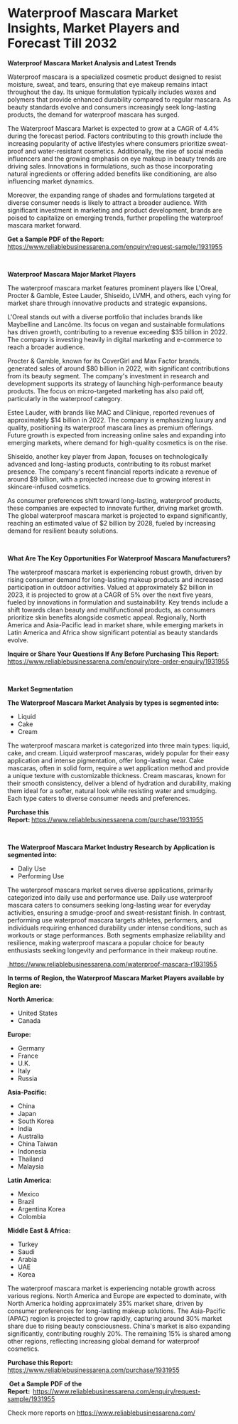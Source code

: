 <p><h1>Waterproof Mascara Market Insights, Market Players and Forecast Till 2032</h1></p><p><strong>Waterproof Mascara Market Analysis and Latest Trends</strong></p>
<p><p>Waterproof mascara is a specialized cosmetic product designed to resist moisture, sweat, and tears, ensuring that eye makeup remains intact throughout the day. Its unique formulation typically includes waxes and polymers that provide enhanced durability compared to regular mascara. As beauty standards evolve and consumers increasingly seek long-lasting products, the demand for waterproof mascara has surged.</p><p>The Waterproof Mascara Market is expected to grow at a CAGR of 4.4% during the forecast period. Factors contributing to this growth include the increasing popularity of active lifestyles where consumers prioritize sweat-proof and water-resistant cosmetics. Additionally, the rise of social media influencers and the growing emphasis on eye makeup in beauty trends are driving sales. Innovations in formulations, such as those incorporating natural ingredients or offering added benefits like conditioning, are also influencing market dynamics.</p><p>Moreover, the expanding range of shades and formulations targeted at diverse consumer needs is likely to attract a broader audience. With significant investment in marketing and product development, brands are poised to capitalize on emerging trends, further propelling the waterproof mascara market forward.</p></p>
<p><strong>Get a Sample PDF of the Report:&nbsp;</strong> <a href="https://www.reliablebusinessarena.com/enquiry/request-sample/1931955?utm_campaign=1892&utm_medium=2&utm_source=Github&utm_content=ia&utm_term=08022025&utm_id=waterproof-mascara">https://www.reliablebusinessarena.com/enquiry/request-sample/1931955</a></p>
<p>&nbsp;</p>
<p><strong>Waterproof Mascara Major Market Players</strong></p>
<p><p>The waterproof mascara market features prominent players like L'Oreal, Procter & Gamble, Estee Lauder, Shiseido, LVMH, and others, each vying for market share through innovative products and strategic expansions. </p><p>L'Oreal stands out with a diverse portfolio that includes brands like Maybelline and Lancôme. Its focus on vegan and sustainable formulations has driven growth, contributing to a revenue exceeding $35 billion in 2022. The company is investing heavily in digital marketing and e-commerce to reach a broader audience.</p><p>Procter & Gamble, known for its CoverGirl and Max Factor brands, generated sales of around $80 billion in 2022, with significant contributions from its beauty segment. The company's investment in research and development supports its strategy of launching high-performance beauty products. The focus on micro-targeted marketing has also paid off, particularly in the waterproof category.</p><p>Estee Lauder, with brands like MAC and Clinique, reported revenues of approximately $14 billion in 2022. The company is emphasizing luxury and quality, positioning its waterproof mascara lines as premium offerings. Future growth is expected from increasing online sales and expanding into emerging markets, where demand for high-quality cosmetics is on the rise.</p><p>Shiseido, another key player from Japan, focuses on technologically advanced and long-lasting products, contributing to its robust market presence. The company's recent financial reports indicate a revenue of around $9 billion, with a projected increase due to growing interest in skincare-infused cosmetics.</p><p>As consumer preferences shift toward long-lasting, waterproof products, these companies are expected to innovate further, driving market growth. The global waterproof mascara market is projected to expand significantly, reaching an estimated value of $2 billion by 2028, fueled by increasing demand for resilient beauty solutions.</p></p>
<p>&nbsp;</p>
<p><strong>What Are The Key Opportunities For Waterproof Mascara Manufacturers?</strong></p>
<p><p>The waterproof mascara market is experiencing robust growth, driven by rising consumer demand for long-lasting makeup products and increased participation in outdoor activities. Valued at approximately $2 billion in 2023, it is projected to grow at a CAGR of 5% over the next five years, fueled by innovations in formulation and sustainability. Key trends include a shift towards clean beauty and multifunctional products, as consumers prioritize skin benefits alongside cosmetic appeal. Regionally, North America and Asia-Pacific lead in market share, while emerging markets in Latin America and Africa show significant potential as beauty standards evolve.</p></p>
<p><strong>Inquire or Share Your Questions If Any Before Purchasing This Report:</strong> <a href="https://www.reliablebusinessarena.com/enquiry/pre-order-enquiry/1931955?utm_campaign=1892&utm_medium=2&utm_source=Github&utm_content=ia&utm_term=08022025&utm_id=waterproof-mascara">https://www.reliablebusinessarena.com/enquiry/pre-order-enquiry/1931955</a></p>
<p>&nbsp;</p>
<p><strong>Market Segmentation</strong></p>
<p><strong>The Waterproof Mascara Market Analysis by types is segmented into:</strong></p>
<p><ul><li>Liquid</li><li>Cake</li><li>Cream</li></ul></p>
<p><p>The waterproof mascara market is categorized into three main types: liquid, cake, and cream. Liquid waterproof mascaras, widely popular for their easy application and intense pigmentation, offer long-lasting wear. Cake mascaras, often in solid form, require a wet application method and provide a unique texture with customizable thickness. Cream mascaras, known for their smooth consistency, deliver a blend of hydration and durability, making them ideal for a softer, natural look while resisting water and smudging. Each type caters to diverse consumer needs and preferences.</p></p>
<p><strong>Purchase this Report:&nbsp;</strong><a href="https://www.reliablebusinessarena.com/purchase/1931955?utm_campaign=1892&utm_medium=2&utm_source=Github&utm_content=ia&utm_term=08022025&utm_id=waterproof-mascara">https://www.reliablebusinessarena.com/purchase/1931955</a></p>
<p>&nbsp;</p>
<p><strong>The Waterproof Mascara Market Industry Research by Application is segmented into:</strong></p>
<p><ul><li>Daliy Use</li><li>Performing Use</li></ul></p>
<p><p>The waterproof mascara market serves diverse applications, primarily categorized into daily use and performance use. Daily use waterproof mascara caters to consumers seeking long-lasting wear for everyday activities, ensuring a smudge-proof and sweat-resistant finish. In contrast, performing use waterproof mascara targets athletes, performers, and individuals requiring enhanced durability under intense conditions, such as workouts or stage performances. Both segments emphasize reliability and resilience, making waterproof mascara a popular choice for beauty enthusiasts seeking longevity and performance in their makeup routine.</p></p>
<p><a href="https://www.reliablebusinessarena.com/waterproof-mascara-r1931955?utm_campaign=1892&utm_medium=2&utm_source=Github&utm_content=ia&utm_term=08022025&utm_id=waterproof-mascara">&nbsp;https://www.reliablebusinessarena.com/waterproof-mascara-r1931955</a></p>
<p><strong>In terms of Region, the Waterproof Mascara Market Players available by Region are:</strong></p>
<p>
    <p> <strong> North America: </strong>
        <ul>
            <li>United States</li>
            <li>Canada</li>
        </ul>
        </p> 
    <p> <strong> Europe: </strong>
        <ul>
            <li>Germany</li>
            <li>France</li>
            <li>U.K.</li>
            <li>Italy</li>
            <li>Russia</li>
        </ul>
        </p> 
    <p> <strong> Asia-Pacific: </strong>
        <ul>
            <li>China</li>
            <li>Japan</li>
            <li>South Korea</li>
            <li>India</li>
            <li>Australia</li>
            <li>China Taiwan</li>
            <li>Indonesia</li>
            <li>Thailand</li>
            <li>Malaysia</li>
        </ul>
        </p> 
    <p> <strong> Latin America: </strong>
        <ul>
            <li>Mexico</li>
            <li>Brazil</li>
            <li>Argentina Korea</li>
            <li>Colombia</li>
        </ul>
        </p> 
    <p> <strong> Middle East & Africa: </strong>
        <ul>
            <li>Turkey</li>
            <li>Saudi</li>
            <li>Arabia</li>
            <li>UAE</li>
            <li>Korea</li>
        </ul>
    </p>
    </p>
<p><p>The waterproof mascara market is experiencing notable growth across various regions. North America and Europe are expected to dominate, with North America holding approximately 35% market share, driven by consumer preferences for long-lasting makeup solutions. The Asia-Pacific (APAC) region is projected to grow rapidly, capturing around 30% market share due to rising beauty consciousness. China's market is also expanding significantly, contributing roughly 20%. The remaining 15% is shared among other regions, reflecting increasing global demand for waterproof cosmetics.</p></p>
<p><strong>Purchase this Report: </strong><a href="https://www.reliablebusinessarena.com/purchase/1931955?utm_campaign=1892&utm_medium=2&utm_source=Github&utm_content=ia&utm_term=08022025&utm_id=waterproof-mascara">https://www.reliablebusinessarena.com/purchase/1931955</a></p>
<p>&nbsp;<strong>Get a Sample PDF of the Report:&nbsp;&nbsp;</strong><a href="https://www.reliablebusinessarena.com/enquiry/request-sample/1931955?utm_campaign=1892&utm_medium=2&utm_source=Github&utm_content=ia&utm_term=08022025&utm_id=waterproof-mascara">https://www.reliablebusinessarena.com/enquiry/request-sample/1931955</a></p>
<p><strong></strong></p>
<p>Check more reports on <a href="https://www.reliablebusinessarena.com/?utm_campaign=1892&utm_medium=2&utm_source=Github&utm_content=ia&utm_term=08022025&utm_id=waterproof-mascara">https://www.reliablebusinessarena.com/</a></p>